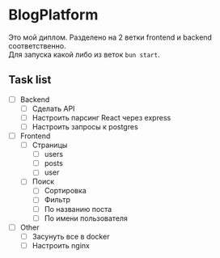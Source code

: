 # BlogPlatform

Это мой диплом. Разделено на 2 ветки frontend и backend соответственно.  
Для запуска какой либо из веток `bun start`.

## Task list
- [ ] Backend
  - [ ] Сделать API
  - [ ] Настроить парсинг React через express
  - [ ] Настроить запросы к postgres
- [ ] Frontend
  - [ ] Страницы
    - [ ] users
    - [ ] posts
    - [ ] user
  - [ ] Поиск
    - [ ] Сортировка
    - [ ] Фильтр
    - [ ] По названию поста
    - [ ] По имени пользователя
- [ ] Other
  - [ ] Засунуть все в docker
  - [ ] Настроить nginx